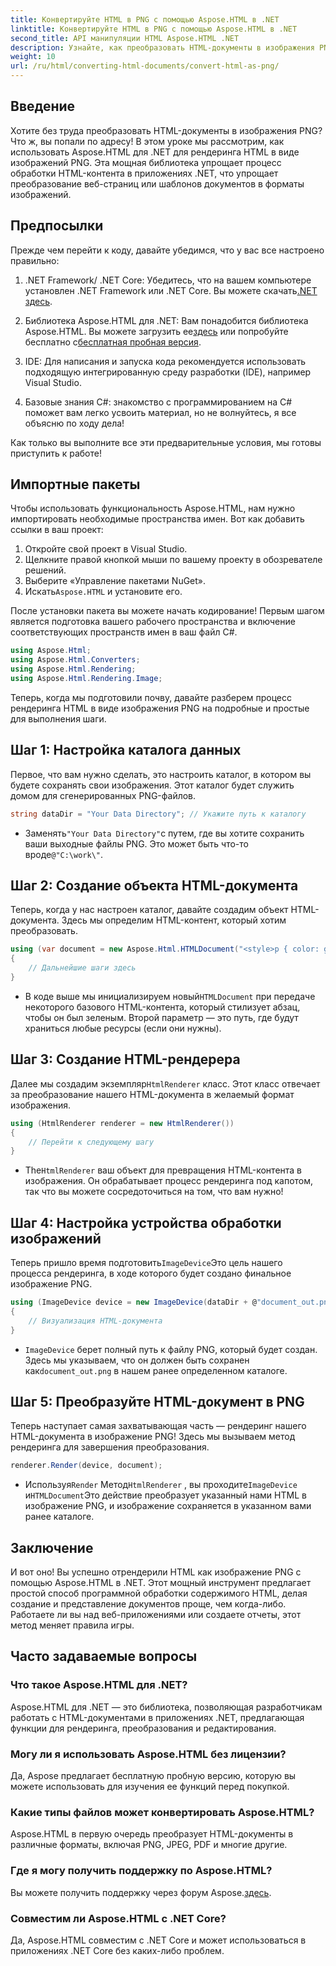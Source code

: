 ```yaml
---
title: Конвертируйте HTML в PNG с помощью Aspose.HTML в .NET
linktitle: Конвертируйте HTML в PNG с помощью Aspose.HTML в .NET
second_title: API манипуляции HTML Aspose.HTML .NET
description: Узнайте, как преобразовать HTML-документы в изображения PNG в .NET с помощью библиотеки Aspose.HTML. Следуйте нашему пошаговому руководству, чтобы упростить преобразование HTML в изображение.
weight: 10
url: /ru/html/converting-html-documents/convert-html-as-png/
---
```

## Введение

Хотите без труда преобразовать HTML-документы в изображения PNG? Что ж, вы попали по адресу! В этом уроке мы рассмотрим, как использовать Aspose.HTML для .NET для рендеринга HTML в виде изображений PNG. Эта мощная библиотека упрощает процесс обработки HTML-контента в приложениях .NET, что упрощает преобразование веб-страниц или шаблонов документов в форматы изображений.

## Предпосылки

Прежде чем перейти к коду, давайте убедимся, что у вас все настроено правильно:

1.  .NET Framework/ .NET Core: Убедитесь, что на вашем компьютере установлен .NET Framework или .NET Core. Вы можете скачать[.NET здесь](https://dotnet.microsoft.com/download).

2.  Библиотека Aspose.HTML для .NET: Вам понадобится библиотека Aspose.HTML. Вы можете загрузить ее[здесь](https://releases.aspose.com/html/net/) или попробуйте бесплатно с[бесплатная пробная версия](https://releases.aspose.com/).

3. IDE: Для написания и запуска кода рекомендуется использовать подходящую интегрированную среду разработки (IDE), например Visual Studio.

4. Базовые знания C#: знакомство с программированием на C# поможет вам легко усвоить материал, но не волнуйтесь, я все объясню по ходу дела!

Как только вы выполните все эти предварительные условия, мы готовы приступить к работе!

## Импортные пакеты

Чтобы использовать функциональность Aspose.HTML, нам нужно импортировать необходимые пространства имен. Вот как добавить ссылки в ваш проект:

1. Откройте свой проект в Visual Studio.
2. Щелкните правой кнопкой мыши по вашему проекту в обозревателе решений.
3. Выберите «Управление пакетами NuGet».
4.  Искать`Aspose.HTML` и установите его.

После установки пакета вы можете начать кодирование! Первым шагом является подготовка вашего рабочего пространства и включение соответствующих пространств имен в ваш файл C#.

```csharp
using Aspose.Html;
using Aspose.Html.Converters;
using Aspose.Html.Rendering;
using Aspose.Html.Rendering.Image;
```

Теперь, когда мы подготовили почву, давайте разберем процесс рендеринга HTML в виде изображения PNG на подробные и простые для выполнения шаги.

## Шаг 1: Настройка каталога данных

Первое, что вам нужно сделать, это настроить каталог, в котором вы будете сохранять свои изображения. Этот каталог будет служить домом для сгенерированных PNG-файлов.

```csharp
string dataDir = "Your Data Directory"; // Укажите путь к каталогу
```

-  Заменять`"Your Data Directory"`с путем, где вы хотите сохранить ваши выходные файлы PNG. Это может быть что-то вроде`@"C:\work\"`.

## Шаг 2: Создание объекта HTML-документа

Теперь, когда у нас настроен каталог, давайте создадим объект HTML-документа. Здесь мы определим HTML-контент, который хотим преобразовать.

```csharp
using (var document = new Aspose.Html.HTMLDocument("<style>p { color: green; }</style><p>my first paragraph</p>", dataDir))
{
    // Дальнейшие шаги здесь
}
```

-  В коде выше мы инициализируем новый`HTMLDocument` при передаче некоторого базового HTML-контента, который стилизует абзац, чтобы он был зеленым. Второй параметр — это путь, где будут храниться любые ресурсы (если они нужны).

## Шаг 3: Создание HTML-рендерера

 Далее мы создадим экземпляр`HtmlRenderer` класс. Этот класс отвечает за преобразование нашего HTML-документа в желаемый формат изображения.

```csharp
using (HtmlRenderer renderer = new HtmlRenderer())
{
    // Перейти к следующему шагу
}
```

-  The`HtmlRenderer` ваш объект для превращения HTML-контента в изображения. Он обрабатывает процесс рендеринга под капотом, так что вы можете сосредоточиться на том, что вам нужно!

## Шаг 4: Настройка устройства обработки изображений

 Теперь пришло время подготовить`ImageDevice`Это цель нашего процесса рендеринга, в ходе которого будет создано финальное изображение PNG.

```csharp
using (ImageDevice device = new ImageDevice(dataDir + @"document_out.png"))
{
    // Визуализация HTML-документа
}
```

- `ImageDevice` берет полный путь к файлу PNG, который будет создан. Здесь мы указываем, что он должен быть сохранен как`document_out.png` в нашем ранее определенном каталоге.

## Шаг 5: Преобразуйте HTML-документ в PNG

Теперь наступает самая захватывающая часть — рендеринг нашего HTML-документа в изображение PNG! Здесь мы вызываем метод рендеринга для завершения преобразования.

```csharp
renderer.Render(device, document);
```

-  Используя`Render` Метод`HtmlRenderer` , вы проходите`ImageDevice` и`HTMLDocument`Это действие преобразует указанный нами HTML в изображение PNG, и изображение сохраняется в указанном вами ранее каталоге.

## Заключение

И вот оно! Вы успешно отрендерили HTML как изображение PNG с помощью Aspose.HTML в .NET. Этот мощный инструмент предлагает простой способ программной обработки содержимого HTML, делая создание и представление документов проще, чем когда-либо. Работаете ли вы над веб-приложениями или создаете отчеты, этот метод меняет правила игры.

## Часто задаваемые вопросы

### Что такое Aspose.HTML для .NET?
Aspose.HTML для .NET — это библиотека, позволяющая разработчикам работать с HTML-документами в приложениях .NET, предлагающая функции для рендеринга, преобразования и редактирования.

### Могу ли я использовать Aspose.HTML без лицензии?
Да, Aspose предлагает бесплатную пробную версию, которую вы можете использовать для изучения ее функций перед покупкой.

### Какие типы файлов может конвертировать Aspose.HTML?
Aspose.HTML в первую очередь преобразует HTML-документы в различные форматы, включая PNG, JPEG, PDF и многие другие.

### Где я могу получить поддержку по Aspose.HTML?
 Вы можете получить поддержку через форум Aspose.[здесь](https://forum.aspose.com/c/html/29).

### Совместим ли Aspose.HTML с .NET Core?
Да, Aspose.HTML совместим с .NET Core и может использоваться в приложениях .NET Core без каких-либо проблем.